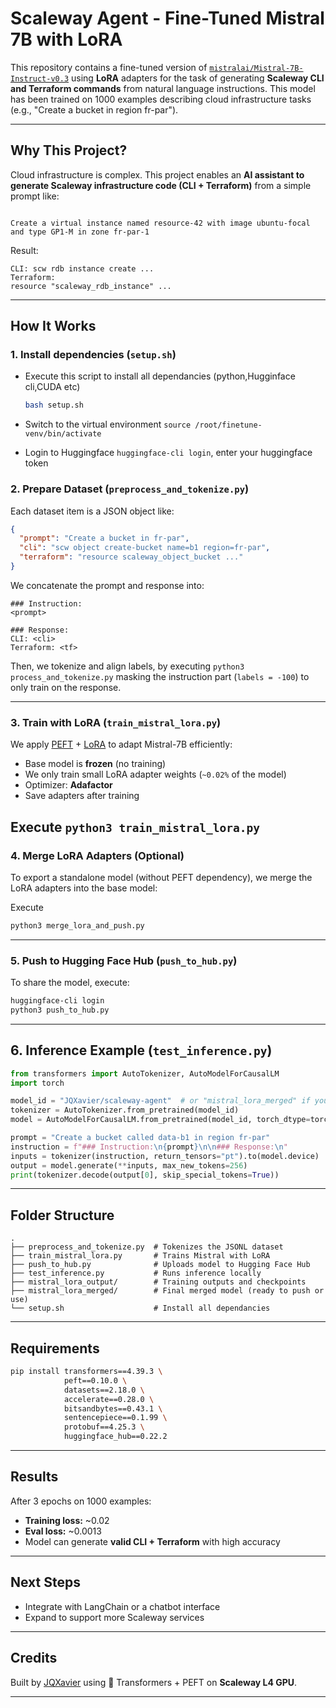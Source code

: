 # Scaleway Agent - Fine-Tuned Mistral 7B with LoRA

This repository contains a fine-tuned version of [`mistralai/Mistral-7B-Instruct-v0.3`](https://huggingface.co/mistralai/Mistral-7B-Instruct-v0.3) using **LoRA** adapters for the task of generating **Scaleway CLI and Terraform commands** from natural language instructions. This model has been trained on 1000 examples describing cloud infrastructure tasks (e.g., "Create a bucket in region fr-par").

---

## Why This Project?

Cloud infrastructure is complex. This project enables an **AI assistant to generate Scaleway infrastructure code (CLI + Terraform)** from a simple prompt like:

```

Create a virtual instance named resource-42 with image ubuntu-focal and type GP1-M in zone fr-par-1

```

Result:
```
CLI: scw rdb instance create ...
Terraform:
resource "scaleway_rdb_instance" ...
```

---

## How It Works
### 1. **Install dependencies (`setup.sh`)**

- Execute this script to install all dependancies (python,Hugginface cli,CUDA etc)

  ```bash
  bash setup.sh
  ```

- Switch to the virtual environment `source /root/finetune-venv/bin/activate`
- Login to Huggingface `huggingface-cli login`, enter your huggingface token


### 2. **Prepare Dataset (`preprocess_and_tokenize.py`)**
Each dataset item is a JSON object like:

```json
{
  "prompt": "Create a bucket in fr-par",
  "cli": "scw object create-bucket name=b1 region=fr-par",
  "terraform": "resource scaleway_object_bucket ..."
}
```

We concatenate the prompt and response into:

```
### Instruction:
<prompt>

### Response:
CLI: <cli>
Terraform: <tf>
```

Then, we tokenize and align labels, by executing `python3 process_and_tokenize.py` masking the instruction part (`labels = -100`) to only train on the response.

---

### 3. **Train with LoRA (`train_mistral_lora.py`)**

We apply [PEFT](https://github.com/huggingface/peft) + [LoRA](https://arxiv.org/abs/2106.09685) to adapt Mistral-7B efficiently:

- Base model is **frozen** (no training)
- We only train small LoRA adapter weights (`~0.02%` of the model)
- Optimizer: **Adafactor**
- Save adapters after training

Execute `python3 train_mistral_lora.py`
---

### 4. **Merge LoRA Adapters (Optional)**

To export a standalone model (without PEFT dependency), we merge the LoRA adapters into the base model:

Execute 

```bash 
python3 merge_lora_and_push.py
```

---

### 5. **Push to Hugging Face Hub (`push_to_hub.py`)**

To share the model, execute:

```bash
huggingface-cli login
python3 push_to_hub.py
```

---

## 6. Inference Example (`test_inference.py`)

```python
from transformers import AutoTokenizer, AutoModelForCausalLM
import torch

model_id = "JQXavier/scaleway-agent"  # or "mistral_lora_merged" if you wish to test it locally
tokenizer = AutoTokenizer.from_pretrained(model_id)
model = AutoModelForCausalLM.from_pretrained(model_id, torch_dtype=torch.bfloat16, device_map="auto")

prompt = "Create a bucket called data-b1 in region fr-par"
instruction = f"### Instruction:\n{prompt}\n\n### Response:\n"
inputs = tokenizer(instruction, return_tensors="pt").to(model.device)
output = model.generate(**inputs, max_new_tokens=256)
print(tokenizer.decode(output[0], skip_special_tokens=True))
```

---

## Folder Structure

```
.
├── preprocess_and_tokenize.py  # Tokenizes the JSONL dataset
├── train_mistral_lora.py       # Trains Mistral with LoRA
├── push_to_hub.py              # Uploads model to Hugging Face Hub
├── test_inference.py           # Runs inference locally
├── mistral_lora_output/        # Training outputs and checkpoints
├── mistral_lora_merged/        # Final merged model (ready to push or use)
└── setup.sh                    # Install all dependancies
```

---

## Requirements

```bash
pip install transformers==4.39.3 \
            peft==0.10.0 \
            datasets==2.18.0 \
            accelerate==0.28.0 \
            bitsandbytes==0.43.1 \
            sentencepiece==0.1.99 \
            protobuf==4.25.3 \
            huggingface_hub==0.22.2
```

---

## Results

After 3 epochs on 1000 examples:
- **Training loss:** ~0.02
- **Eval loss:** ~0.0013
- Model can generate **valid CLI + Terraform** with high accuracy

---

## Next Steps

- Integrate with LangChain or a chatbot interface
- Expand to support more Scaleway services

---

## Credits

Built by [JQXavier](https://huggingface.co/JQXavier) using 🤗 Transformers + PEFT on **Scaleway L4 GPU**.

---
